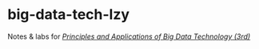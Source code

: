 # big-data-tech-lzy
Notes &amp; labs for *[Principles and Applications of Big Data Technology (3rd)](http://dblab.xmu.edu.cn/post/bigdata3)*
